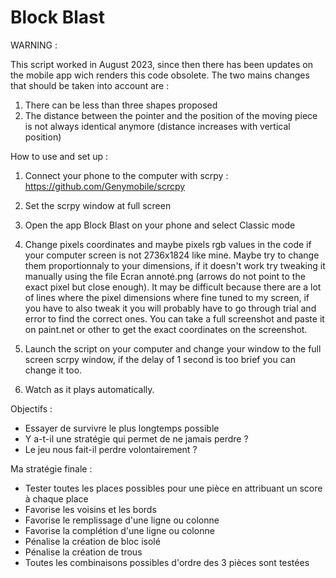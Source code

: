 # Block Blast


WARNING : 

This script worked in August 2023, since then there has been updates on the mobile app wich renders this code obsolete.
The two mains changes that should be taken into account are : 
1) There can be less than three shapes proposed
2) The distance between the pointer and the position of the moving piece is not always identical anymore (distance increases with vertical position)


How to use and set up :

1) Connect your phone to the computer with scrpy : https://github.com/Genymobile/scrcpy

2) Set the scrpy window at full screen

3) Open the app Block Blast on your phone and select Classic mode

4) Change pixels coordinates and maybe pixels rgb values in the code if your computer screen is not 2736x1824 like mine.
Maybe try to change them proportionnaly to your dimensions, if it doesn't work try tweaking it manually using the file Ecran annoté.png
(arrows do not point to the exact pixel but close enough).
It may be difficult because there are a lot of lines where the pixel dimensions where fine tuned to my screen, 
if you have to also tweak it you will probably have to go through trial and error to find the correct ones.
You can take a full screenshot and paste it on paint.net or other to get the exact coordinates on the screenshot.

5) Launch the script on your computer and change your window to the full screen scrpy window, if the delay of 1 second is too brief you can change it too.

6) Watch as it plays automatically.

Objectifs :

- Essayer de survivre le plus longtemps possible
- Y a-t-il une stratégie qui permet de ne jamais perdre ?
- Le jeu nous fait-il perdre volontairement ?

Ma stratégie finale :
- Tester toutes les places possibles pour une pièce en attribuant un score à chaque place
- Favorise les voisins et les bords
- Favorise le remplissage d'une ligne ou colonne
- Favorise la complétion d'une ligne ou colonne
- Pénalise la création de bloc isolé
- Pénalise la création de trous
- Toutes les combinaisons possibles d'ordre des 3 pièces sont testées
